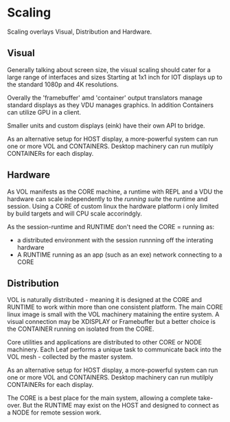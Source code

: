 # Scaling

Scaling overlays Visual, Distribution and Hardware.

## Visual

Generally talking about screen size, the visual scaling should cater for a large range of interfaces and sizes
Starting at 1x1 inch for IOT displays up to the standard 1080p and 4K resolutions.

Overally the 'framebuffer' amd 'container' output translators manage standard displays as they VDU
manages graphics. In addition Containers can utilize GPU in a client.

Smaller units and custom displays (eink) have their own API to bridge.

As an alternative setup for HOST display, a more-powerful system can run one or more VOL and CONTAINERS.
Desktop machinery can run mutilply CONTAINERs for each display.

## Hardware

As VOL manifests as the CORE machine, a runtime with REPL and a VDU the hardware can scale independently to the _running suite_ the runtime and session.
Using a CORE of custom linux the hardware platform i only limited by build targets and will CPU scale accorindgly.

As the session-runtime and RUNTIME don't need the CORE = running as:

+ a distributed environment with the session runnning off the interating hardware
+ A RUNTIME running as an app (such as an exe) network connecting to a CORE


## Distribution

VOL is naturally distributed - meaning it is designed at the CORE and RUNTIME to work within more than one consistent platform.
The main CORE linux image is small with the VOL machinery mataining the entire system.
A visual connection may be XDISPLAY or Framebuffer but a better choice is the CONTAINER running on isolated from the CORE.

Core utilities and applications are distributed to other CORE or NODE machinery. Each Leaf performs a unique task to communicate back
into the VOL mesh - collected by the master system.

As an alternative setup for HOST display, a more-powerful system can run one or more VOL and CONTAINERS.
Desktop machinery can run mutilply CONTAINERs for each display.


The CORE is a best place for the main system, allowing a complete take-over. But the RUNTIME may exist on the HOST and designed to connect
as a NODE for remote session work.

